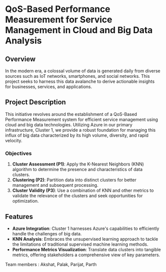 # QoS-Based Performance Measurement for Service Management in Cloud and Big Data Analysis

## Overview

In the modern era, a colossal volume of data is generated daily from diverse sources such as IoT networks, smartphones, and social networks. This project seeks to harness this data avalanche to derive actionable insights for businesses, services, and applications.

## Project Description

This initiative revolves around the establishment of a QoS-Based Performance Measurement system for efficient service management using cloud and big data technologies. Utilizing Azure in our primary infrastructure, Cluster 1, we provide a robust foundation for managing this influx of big data characterized by its high volume, diversity, and rapid velocity.

### Objectives

1. **Cluster Assessment (P1)**: Apply the K-Nearest Neighbors (KNN) algorithm to determine the presence and characteristics of data clusters.
2. **Clustering (P2)**: Partition data into distinct clusters for better management and subsequent processing.
3. **Cluster Validity (P3)**: Use a combination of KNN and other metrics to validate the relevance of the clusters and seek opportunities for optimization.

## Features

- **Azure Integration**: Cluster 1 harnesses Azure's capabilities to efficiently handle the challenges of big data.
- **KNN Analysis**: Embraces the unsupervised learning approach to tackle the limitations of traditional supervised machine learning methods.
- **Performance Metrics Visualization**: Translate data clusters into tangible metrics, offering stakeholders a comprehensive view of key parameters.


Team members : Akshat, Palak, Parijat, Parth


